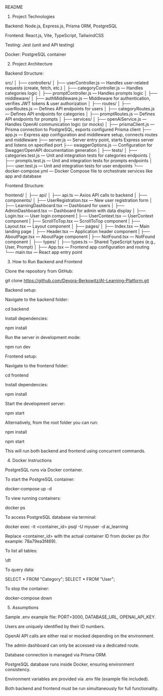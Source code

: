 README

1. Project Technologies

Backend: Node.js, Express.js, Prisma ORM, PostgreSQL

Frontend: React.js, Vite, TypeScript, TailwindCSS

Testing: Jest (unit and API testing)

Docker: PostgreSQL container

2. Project Architecture

Backend Structure:

src/
│
├── controllers/
│ ├── userController.js — Handles user-related requests (create, fetch, etc.)
│ ├── categoryController.js — Handles categories logic
│ ├── promptController.js — Handles prompts logic
│
├── middleware/
│ ├── authMiddleware.js — Middleware for authentication, verifies JWT tokens & user authorization
│
├── routes/
│ ├── userRoutes.js — Defines API endpoints for users
│ ├── categoryRoutes.js — Defines API endpoints for categories
│ ├── promptRoutes.js — Defines API endpoints for prompts
│
├── services/
│ ├── openAiService.js — Handles OpenAI communication logic (or mocks)
│
├── prismaClient.js — Prisma connection to PostgreSQL, exports configured Prisma client
├── app.js — Express app configuration and middleware setup, connects routes and middleware
├── server.js — Server entry point, starts Express server and listens on specified port
├── swaggerOptions.js — Configuration for Swagger/OpenAPI documentation generation
│
├── tests/
│ ├── categories.test.js — Unit and integration tests for categories endpoints
│ ├── prompts.test.js — Unit and integration tests for prompts endpoints
│ ├── user.test.js — Unit and integration tests for user endpoints
└── docker-compose.yml — Docker Compose file to orchestrate services like app and database

Frontend Structure:

frontend/
│
├── api/
│ ├── api.ts — Axios API calls to backend
│
├── components/
│ ├── UserRegistration.tsx — New user registration form
│ ├── LearningDashboard.tsx — Dashboard for users
│ ├── AdminDashboard.tsx — Dashboard for admin with data display
│ ├── Login.tsx — User login component
| ├── UserContext.tsx — UserContext component
| ├── ScrollToTop.tsx — ScrollToTop component
| ├── Layout.tsx — Layout component
│
├── pages/
│ ├── Index.tsx — Main landing page
│ ├── Header.tsx — Application header component
| ├── AboutPage.tsx — AboutPage component
| ├── NotFound.tsx — NotFound component
│
├── types/
│ ├── types.ts — Shared TypeScript types (e.g., User, Prompt)
│
├── App.tsx — Frontend app configuration and routing
└── main.tsx — React app entry point

3. How to Run Backend and Frontend

Clone the repository from GitHub:

git clone https://github.com/Devora-Berkowitz/AI-Learning-Platform.git

Backend setup:

Navigate to the backend folder:

cd backend

Install dependencies:

npm install

Run the server in development mode:

npm run dev

Frontend setup:

Navigate to the frontend folder:

cd frontend

Install dependencies:

npm install

Start the development server:

npm start

Alternatively, from the root folder you can run:

npm install 

npm start

This will run both backend and frontend using concurrent commands.

4. Docker Instructions

PostgreSQL runs via Docker container.

To start the PostgreSQL container:

docker-compose up -d

To view running containers:

docker ps

To access PostgreSQL database via terminal:

docker exec -it <container_id> psql -U myuser -d ai_learning

Replace <container_id> with the actual container ID from docker ps (for example: 78a79ea3f469).

To list all tables:

\dt

To query data:

SELECT * FROM "Category";
SELECT * FROM "User";

To stop the container: 

docker-compose down

5. Assumptions

Sample .env example file: PORT=3000,  DATABASE_URL,  OPENAI_API_KEY.

Users are uniquely identified by their ID numbers.

OpenAI API calls are either real or mocked depending on the environment.

The admin dashboard can only be accessed via a dedicated route.

Database connection is managed via Prisma ORM.

PostgreSQL database runs inside Docker, ensuring environment consistency.

Environment variables are provided via .env file (example file included).

Both backend and frontend must be run simultaneously for full functionality.